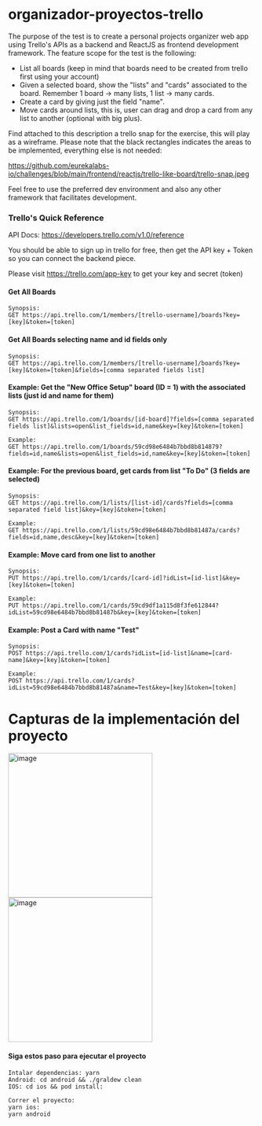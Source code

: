 # organizador-proyectos-trello

The purpose of the test is to create a personal projects organizer web app using Trello's APIs as a backend and ReactJS as frontend development framework. The feature scope for the test is the following:
- List all boards (keep in mind that boards need to be created from trello first using your account)
- Given a selected board, show the "lists" and "cards" associated to the board. Remember 1 board -> many lists, 1 list -> many cards.
- Create a card by giving just the field "name".
- Move cards around lists, this is, user can drag and drop a card from any list to another  (optional with big plus).

Find attached to this description a trello snap for the exercise, this will play as a wireframe. Please note that the black rectangles indicates the areas to be implemented, everything else is not needed:

https://github.com/eurekalabs-io/challenges/blob/main/frontend/reactjs/trello-like-board/trello-snap.jpeg

Feel free to use the preferred dev environment and also any other framework that facilitates development.

### Trello's Quick Reference
API Docs: https://developers.trello.com/v1.0/reference

You should be able to sign up in trello for free, then get the API key + Token so you can connect the backend piece.

Please visit https://trello.com/app-key to get your key and secret (token)

#### Get All Boards
    Synopsis:
    GET https://api.trello.com/1/members/[trello-username]/boards?key=[key]&token=[token]

#### Get All Boards selecting name and id fields only
    Synopsis:
    GET https://api.trello.com/1/members/[trello-username]/boards?key=[key]&token=[token]&fields=[comma separated fields list]

#### Example: Get the "New Office Setup" board (ID = 1) with the associated lists (just id and name for them)
    Synopsis:
    GET https://api.trello.com/1/boards/[id-board]?fields=[comma separated fields list]&lists=open&list_fields=id,name&key=[key]&token=[token]

    Example:
    GET https://api.trello.com/1/boards/59cd98e6484b7bbd8b814879?fields=id,name&lists=open&list_fields=id,name&key=[key]&token=[token]

#### Example: For the previous board, get cards from list "To Do" (3 fields are selected)
    Synopsis:
    GET https://api.trello.com/1/lists/[list-id]/cards?fields=[comma separated field list]&key=[key]&token=[token]

    Example:
    GET https://api.trello.com/1/lists/59cd98e6484b7bbd8b81487a/cards?fields=id,name,desc&key=[key]&token=[token]

#### Example: Move card from one list to another
    Synopsis:
    PUT https://api.trello.com/1/cards/[card-id]?idList=[id-list]&key=[key]&token=[token]

    Example:
    PUT https://api.trello.com/1/cards/59cd9df1a115d8f3fe612844?idList=59cd98e6484b7bbd8b81487b&key=[key]&token=[token]

#### Example: Post a Card with name "Test"
    Synopsis:
    POST https://api.trello.com/1/cards?idList=[id-list]&name=[card-name]&key=[key]&token=[token]

    Example:
    POST https://api.trello.com/1/cards?idList=59cd98e6484b7bbd8b81487a&name=Test&key=[key]&token=[token]

# Capturas de la implementación del proyecto

<img width="294" alt="image" src="https://user-images.githubusercontent.com/29758966/233800105-17c2ae89-41bf-4cf2-8101-f3e55a52a5d4.png">

<img width="294" alt="image" src="https://user-images.githubusercontent.com/29758966/233800222-e0bf3332-68c8-41dd-b57f-76e516533add.png">

#### Siga estos paso para ejecutar el proyecto
    Intalar dependencias: yarn
    Android: cd android && ./graldew clean
    IOS: cd ios && pod install:

    Correr el proyecto:
    yarn ios:
    yarn android


